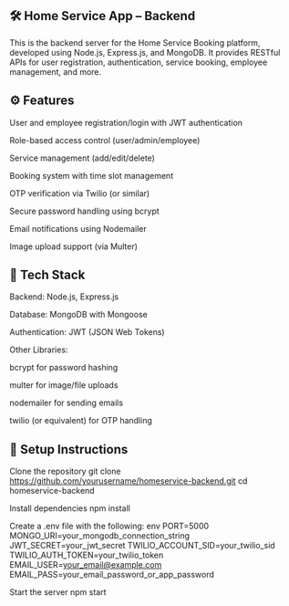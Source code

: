 ## 🛠️ Home Service App – Backend

This is the backend server for the Home Service Booking platform, developed using Node.js, Express.js, and MongoDB. It provides RESTful APIs for user registration, authentication, service booking, employee management, and more.

## ⚙️ Features

User and employee registration/login with JWT authentication

Role-based access control (user/admin/employee)

Service management (add/edit/delete)

Booking system with time slot management

OTP verification via Twilio (or similar)

Secure password handling using bcrypt

Email notifications using Nodemailer

Image upload support (via Multer)

## 🧰 Tech Stack

Backend: Node.js, Express.js

Database: MongoDB with Mongoose

Authentication: JWT (JSON Web Tokens)

Other Libraries:

bcrypt for password hashing

multer for image/file uploads

nodemailer for sending emails

twilio (or equivalent) for OTP handling

## 🔧 Setup Instructions

Clone the repository
git clone https://github.com/yourusername/homeservice-backend.git
cd homeservice-backend

Install dependencies
npm install

Create a .env file with the following:
env
PORT=5000
MONGO_URI=your_mongodb_connection_string
JWT_SECRET=your_jwt_secret
TWILIO_ACCOUNT_SID=your_twilio_sid
TWILIO_AUTH_TOKEN=your_twilio_token
EMAIL_USER=your_email@example.com
EMAIL_PASS=your_email_password_or_app_password

Start the server
npm start
